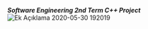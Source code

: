 ***Software Engineering 2nd Term C++ Project***
![Ek Açıklama 2020-05-30 192019](https://user-images.githubusercontent.com/57360358/83333714-9f5c7c80-a2aa-11ea-8f77-6c2e4d177b9b.png)

